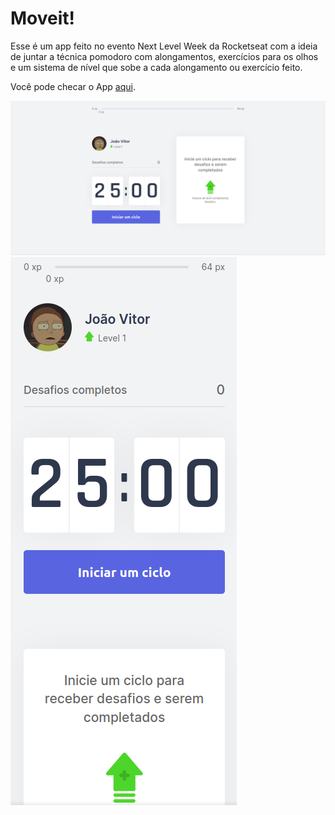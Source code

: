 # Moveit!
Esse é um app feito no evento Next Level Week da Rocketseat com a ideia de juntar a técnica pomodoro com alongamentos, exercícios para os olhos e um sistema de nível 
que sobe a cada alongamento ou exercício feito.

Você pode checar o App <a href="https://moveit-joaovitoroli.vercel.app/">aqui</A>.

<img src="https://github.com/JoaoVitorOli/NLW-04-move.it/blob/master/desktopMoveit.png"/>

<img src="https://github.com/JoaoVitorOli/NLW-04-move.it/blob/master/mobileMoveit.png"/>
